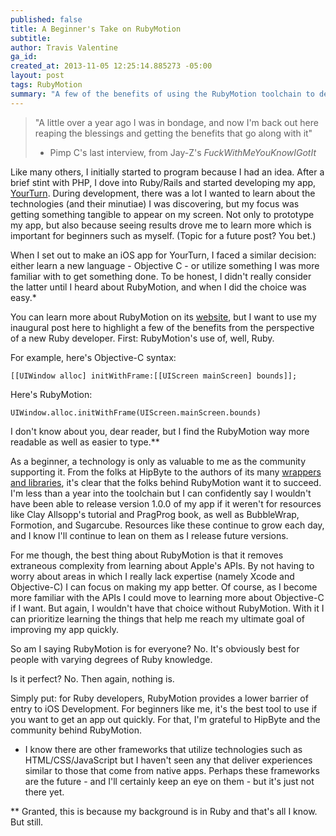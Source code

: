```yaml
---
published: false
title: A Beginner's Take on RubyMotion
subtitle:
author: Travis Valentine
ga_id:
created_at: 2013-11-05 12:25:14.885273 -05:00
layout: post
tags: RubyMotion
summary: "A few of the benefits of using the RubyMotion toolchain to develop iOS apps from a beginner's perspective."
---
```


>"A little over a year ago I was in bondage,
>and now I'm back out here reaping the blessings
>and getting the benefits that go along with it"
>- Pimp C's last interview, from Jay-Z's _FuckWithMeYouKnowIGotIt_

Like many others, I initially started to program because I had an idea. After a brief stint with PHP, I dove into Ruby/Rails and started developing my app, [YourTurn](http://yourturn.org). During development, there was a  lot I wanted to learn about the technologies (and their minutiae) I was discovering, but my focus was getting something tangible to appear on my screen. Not only to prototype my app, but also because seeing results drove me to learn more which is important for beginners such as myself. (Topic for a future post? You bet.)

When I set out to make an iOS app for YourTurn, I faced a similar decision: either learn a new language - Objective C - or utilize something I was more familiar with to get something done. To be honest, I didn't really consider the latter until I heard about RubyMotion, and when I did the choice was easy.*

You can learn more about RubyMotion on its [website](http://www.rubymotion.com/), but I want to use my inaugural post here to highlight a few of the benefits from the perspective of a new Ruby developer. First: RubyMotion's use of, well, Ruby.

For example, here's Objective-C syntax:

    [[UIWindow alloc] initWithFrame:[[UIScreen mainScreen] bounds]];

Here's RubyMotion:

    UIWindow.alloc.initWithFrame(UIScreen.mainScreen.bounds)

I don't know about you, dear reader, but I find the RubyMotion way more readable as well as easier to type.**

As a beginner, a technology is only as valuable to me as the community supporting it. From the folks at HipByte to the authors of its many [wrappers and libraries](http://rubymotion-wrappers.com/), it's clear that the folks behind RubyMotion want it to succeed. I'm less than a year into the toolchain but I can confidently say I wouldn't have been able to release version 1.0.0 of my app if it weren't for resources like Clay Allsopp's tutorial and PragProg book, as well as BubbleWrap, Formotion, and Sugarcube. Resources like these continue to grow each day, and I know I'll continue to lean on them as I release future versions.

For me though, the best thing about RubyMotion is that it removes extraneous complexity from learning about Apple's APIs. By not having to worry about areas in which I really lack expertise (namely Xcode and Objective-C) I can focus on making my app better. Of course, as I become more familiar with the APIs I could move to learning more about Objective-C if I want. But again, I wouldn't have that choice without RubyMotion. With it I can prioritize learning the things that help me reach my ultimate goal of improving my app quickly.

So am I saying RubyMotion is for everyone? No. It's obviously best for people with varying degrees of Ruby knowledge.

Is it perfect? No. Then again, nothing is.

Simply put: for Ruby developers, RubyMotion provides a lower barrier of entry to iOS Development. For beginners like me, it's the best tool to use if you want to get an app out quickly. For that, I'm grateful to HipByte and the community behind RubyMotion.

* I know there are other frameworks that utilize technologies such as HTML/CSS/JavaScript but I haven't seen any that deliver experiences similar to those that come from native apps. Perhaps these frameworks are the future - and I'll certainly keep an eye on them - but it's just not there yet.

** Granted, this is because my background is in Ruby and that's all I know. But still.